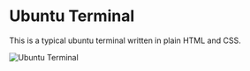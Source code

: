 # Ubuntu Terminal

This is a typical ubuntu terminal written in plain HTML and CSS.

![Ubuntu Terminal][1]

[1]:
https://hropperm.sirv.com/Dev/Screenshot%20from%202020-03-07%2023-49-04.png
